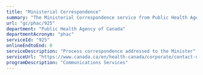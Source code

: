 ```yaml
---
title: "Ministerial Correspondence"
summary: "The Ministerial Correspondence service from Public Health Agency of Canada is not available end-to-end online, according to the GC Service Inventory."
url: "gc/phac/925"
department: "Public Health Agency of Canada"
departmentAcronym: "phac"
serviceId: "925"
onlineEndtoEnd: 0
serviceDescription: "Process correspondence addressed to the Minister"
serviceUrl: "https://www.canada.ca/en/health-canada/corporate/contact-us.html"
programDescription: "Communications Services"
---
```

